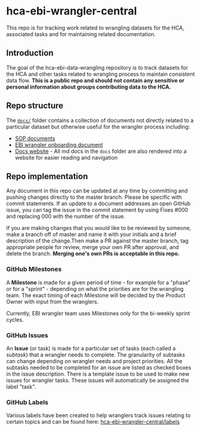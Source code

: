 # hca-ebi-wrangler-central

This repo is for tracking work related to wrangling datasets for the HCA, associated tasks and for maintaining related documentation. 


## Introduction
The goal of the hca-ebi-data-wrangling repository is to track datasets for the HCA and other tasks related to wrangling process to maintain consistent data flow. **This is a public repo and should not contain any sensitive or personal information about groups contributing data to the HCA.**


## Repo structure

The [`docs/`](https://github.com/ebi-ait/hca-ebi-wrangler-central/tree/master/docs) folder contains a collection of documents not directly related to a particular dataset but otherwise useful for the wrangler process including:

- [SOP documents](https://github.com/ebi-ait/hca-ebi-wrangler-central/tree/master/docs/SOPs)
- [EBI wrangler onboarding document](https://github.com/ebi-ait/hca-ebi-wrangler-central/tree/master/docs/ebi-wrangler-onboarding.md)
- [Docs website](https://ebi-ait.github.io/hca-ebi-wrangler-central/) - All md docs in the `docs` folder are also rendered into a website for easier reading and navigation

## Repo implementation

Any document in this repo can be updated at any time by committing and pushing changes directly to the master branch. Please be specific with commit statements. If an update to a document addresses an open GitHub issue, you can tag the issue in the commit statement by using Fixes #000 and replacing 000 with the number of the issue. 

If you are making changes that you would like to be reviewed by someone, make a branch off of master and name it with your initials and a brief description of the change.Then make a PR against the master branch, tag appropriate people for review, merge your own PR after approval, and delete the branch. **Merging one's own PRs is acceptable in this repo.**



### GitHub Milestones

A **Milestone** is made for a given period of time - for example for a "phase" or for a "sprint" - depending on what the priorities are for the wrangling team. The exact timing of each Milestone will be decided by the Product Owner with input from the wranglers.

Currently, EBI wrangler team uses Milestones only for the bi-weekly sprint cycles.

### GitHub Issues

An **Issue** (or task) is made for a particular set of tasks (each called a *subtask*) that a wrangler needs to complete. The granularity of subtasks can change depending on wrangler needs and project priorities. All the subtasks needed to be completed for an issue are listed as checked boxes in the issue description. There is a template issue to be used to make new issues for wrangler tasks. These issues will automatically be assigned the label "task".

### GitHub Labels

Various labels have been created to help wranglers track issues relating to certain topics and can be found here: [hca-ebi-wrangler-central/labels](https://github.com/ebi-ait/hca-ebi-wrangler-central/labels)

